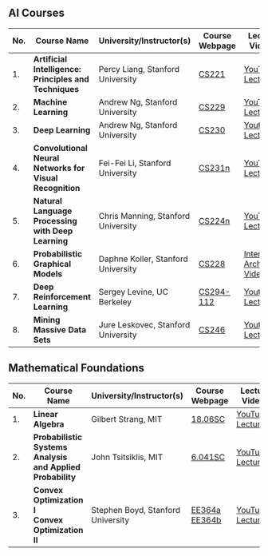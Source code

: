 ## AI Courses

| No. | Course Name | University/Instructor(s) | Course Webpage | Lecture Videos | Year |
| ---- | ----------------------------------------------------- | ---------------------------------------------- | ------------------------------------------------------------ | ------------------------------------------------------------ | --------------- |
| 1. | **Artificial Intelligence: Principles and Techniques** | Percy Liang, Stanford University | [CS221](http://web.stanford.edu/class/cs221/) | [YouTube-Lectures](https://www.youtube.com/playlist?list=PLVulhINWRk9GBHV61MTf1ZzaFCcgkszMK) | 2018 |
| 2. | **Machine Learning** | Andrew Ng, Stanford University | [CS229](http://cs229.stanford.edu/) | [YouTube-Lectures](https://www.youtube.com/playlist?list=PLoRl3Ht4JOcdU872GhiYWf6jwrk_SNhz9) | 2008 |
| 3. | **Deep Learning** | Andrew Ng, Stanford University | [CS230](https://cs230.stanford.edu/) | [Youtube-Lectures](https://www.youtube.com/channel/UCcIXc5mJsHVYTZR1maL5l9w/playlists) | 2017 |
| 4. | **Convolutional Neural Networks for Visual Recognition** | Fei-Fei Li, Stanford University | [CS231n](http://cs231n.stanford.edu/) | [YouTube-Lectures](https://www.youtube.com/playlist?list=PL3FW7Lu3i5JvHM8ljYj-zLfQRF3EO8sYv) | 2017 |
| 5. | **Natural Language Processing with Deep Learning** | Chris Manning, Stanford University | [CS224n](http://web.stanford.edu/class/cs224n/) | [YouTube-Lectures](https://www.youtube.com/playlist?list=PLqdrfNEc5QnuV9RwUAhoJcoQvu4Q46Lja) | 2017 |
| 6. | **Probabilistic Graphical Models** | Daphne Koller, Stanford University | [CS228](https://cs228.stanford.edu/) | [Internet-Archive-Videos](https://archive.org/details/academictorrents_e74f08f0fc699e84a9eb046309727d07d80171c5) | 2013 |
| 7. | **Deep Reinforcement Learning** | Sergey Levine, UC Berkeley | [CS294-112](http://rail.eecs.berkeley.edu/deeprlcourse/) | [Youtube-Lectures](https://www.youtube.com/playlist?list=PLkFD6_40KJIxJMR-j5A1mkxK26gh_qg37) | 2018 |
| 8. | **Mining Massive Data Sets** | Jure Leskovec, Stanford University | [CS246](http://web.stanford.edu/class/cs246/) | [Youtube-Lectures](https://www.youtube.com/playlist?list=PLLssT5z_DsK9JDLcT8T62VtzwyW9LNepV) | 2016 |

## Mathematical Foundations

| No. | Course Name | University/Instructor(s) | Course Webpage | Lecture Videos | Year |
| ---- | ----------------------------------------------------- | ---------------------------------------------- | ------------------------------------------------------------ | ------------------------------------------------------------ | --------------- |
| 1. | **Linear Algebra** | Gilbert Strang, MIT | [18.06SC](https://ocw.mit.edu/courses/mathematics/18-06sc-linear-algebra-fall-2011/) | [YouTube-Lectures](https://www.youtube.com/playlist?list=PL221E2BBF13BECF6C) | 2011 |
| 2. | **Probabilistic Systems Analysis and Applied Probability** | John Tsitsiklis, MIT | [6.041SC](https://ocw.mit.edu/courses/electrical-engineering-and-computer-science/6-041sc-probabilistic-systems-analysis-and-applied-probability-fall-2013/) | [YouTube-Lectures](https://www.youtube.com/playlist?list=PLUl4u3cNGP60A3XMwZ5sep719_nh95qOe) | 2013 |
| 3. | **Convex Optimization I** <br> **Convex Optimization II** | Stephen Boyd, Stanford University | [EE364a](http://web.stanford.edu/class/ee364a/) <br> [EE364b](http://web.stanford.edu/class/ee364b/) | [YouTube-Lectures](https://www.youtube.com/playlist?list=PL3940DD956CDF0622) | 2008 |
